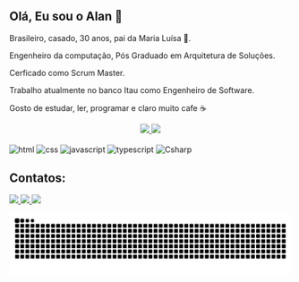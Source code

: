 ## Olá, Eu sou o Alan 👋
Brasileiro, casado, 30 anos, pai da Maria Luísa 👧.

Engenheiro da computação, Pós Graduado em Arquitetura de Soluções.

Cerficado como Scrum Master.

Trabalho atualmente no banco Itau como Engenheiro de Software.

Gosto de estudar, ler, programar e claro muito cafe ☕

<div align="center">
  <a href="https://github.com/alansiqma">
    <img height="130em" src="https://github-readme-stats-sigma-five.vercel.app/api?username=alansiqma&show_icons=true&theme=tokyonight&include_all_commits=true&count_private=true&hide=stars,issues,contribs"/>
    <img height="130em" src="https://github-readme-stats-sigma-five.vercel.app/api/top-langs/?username=alansiqma&layout=compact&langs_count=7&theme=tokyonight"/>
  </a>
</div>

<div style="display: inline_block"><br>
  <img align="center" alt="html" src="https://img.shields.io/badge/html5-%23E34F26.svg?style=for-the-badge&logo=html5&logoColor=white">
  <img align="center" alt="css" src="https://img.shields.io/badge/css3-%231572B6.svg?style=for-the-badge&logo=css3&logoColor=white ">
  <img align="center" alt="javascript" src="https://img.shields.io/badge/javascript-%23323330.svg?style=for-the-badge&logo=javascript&logoColor=%23F7DF1Ev">
  <img align="center" alt="typescript" src="https://img.shields.io/badge/typescript-%23007ACC.svg?style=for-the-badge&logo=typescript&logoColor=white">
  <img align="center" alt="Csharp" src="https://img.shields.io/badge/c%23-%23239120.svg?style=for-the-badge&logo=c-sharp&logoColor=white "> 
</div>

## Contatos:

<div> 
  <a href="https://instagram.com/alansiqma" target="_blank"><img src="https://img.shields.io/badge/-Instagram-%23E4405F?style=for-the-badge&logo=instagram&logoColor=white" target="_blank">
  </a>
 	<a href = "mailto:alansiqma@gmail.com">
    <img src="https://img.shields.io/badge/-Gmail-%23333?style=for-the-badge&logo=gmail&logoColor=white" target="_blank">
  </a>
  <a href="https://www.linkedin.com/in/alan-siqueira-maia-b2416448" target="_blank">
    <img src="https://img.shields.io/badge/-LinkedIn-%230077B5?style=for-the-badge&logo=linkedin&logoColor=white" target="_blank">
  </a>
</div>

![GitHub Snake Light](https://github.com/AlanSiqma/AlanSiqma/blob/output/github-snake.svg)

